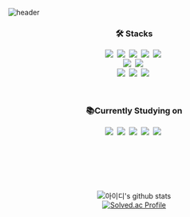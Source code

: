 ![header](https://capsule-render.vercel.app/api?type=waving&color=gradient&customColorList=0&height=150&section=header&text=PARK%20SUJIN&fontSize=30&fontColor=ffffff&&fontAlignY=33)

<div align="center">
  
### 🛠️ Stacks

<p>
  <img src="https://img.shields.io/badge/Html5-e34f26?style=flat-square&logo=html5&logoColor=white"/>&nbsp 
  <img src="https://img.shields.io/badge/JavaScript-F7DF1E?style=flat-square&logo=Javascript&logoColor=ffffff"/>&nbsp  
  <img src="https://img.shields.io/badge/TypeScript-3178C6?style=flat-squaree&logo=TypeScript&logoColor=ffffff"/>&nbsp 
  <img src="https://img.shields.io/badge/React-61DAFB?style=flat-square&logo=React&logoColor=ffffff"/>&nbsp
  <img src="https://img.shields.io/badge/GraphQL-e10098?style=flat-square&logo=GraphQL&logoColor=white"/>&nbsp  
  <br />
  <img src="https://img.shields.io/badge/React_query-FF4154?style=flat-square&logo=GraphQL&logoColor=white"/>&nbsp  
  <img src="https://img.shields.io/badge/Recoil-3578E5?style=flat-square&logo=Recoil&logoColor=white">&nbsp 
  <br/>
  <img src="https://img.shields.io/badge/Css-1572B6?style=flat-square&logo=css3&logoColor=white"/>&nbsp 
  <img src="https://img.shields.io/badge/Styled_Components-DB7093?style=flat-square&logo=styledComponents&logoColor=ffffff"/>&nbsp 
  <img src="https://img.shields.io/badge/TailwindCSS-06B6D4?style=flat-square&logo=tailwindCss&logoColor=white"/>&nbsp 
</p>

<br />

### 📚Currently Studying on
<p>
  <img src="https://img.shields.io/badge/Next.js-black?style=flat-square&logo=Next.js&logoColor=white"/>&nbsp
  <img src="https://img.shields.io/badge/Vue-4FC08D?style=flat-square&logo=Vue.js&logoColor=white"/>&nbsp
  <img src="https://img.shields.io/badge/Redux Toolkit-764ABC?style=flat-square&logo=Redux&logoColor=white">&nbsp 
  <img src="https://img.shields.io/badge/Python-3766AB?style=flat-square&logo=Python&logoColor=white"/>&nbsp 
  <img src="https://img.shields.io/badge/Django-092E20?style=flat-square&logo=Django&logoColor=ffffff"/>&nbsp    
</p>

<br />
<h2></h2>
<br />
<br />


![아이디's github stats](https://github-readme-stats.vercel.app/api?username=s0ojin&show_icons=true&card_width=400px)
<br />
[![Solved.ac Profile](http://mazassumnida.wtf/api/v2/generate_badge?boj=s0ojin)](https://solved.ac/s0ojin/)
</div>
